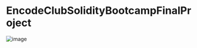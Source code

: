 # EncodeClubSolidityBootcampFinalProject
![image](https://github.com/Mahmodddd20/EncodeClubSolidityBootcampFinalProject/assets/61481881/757ae74d-66c8-40ba-9978-28d3b090fe41)

